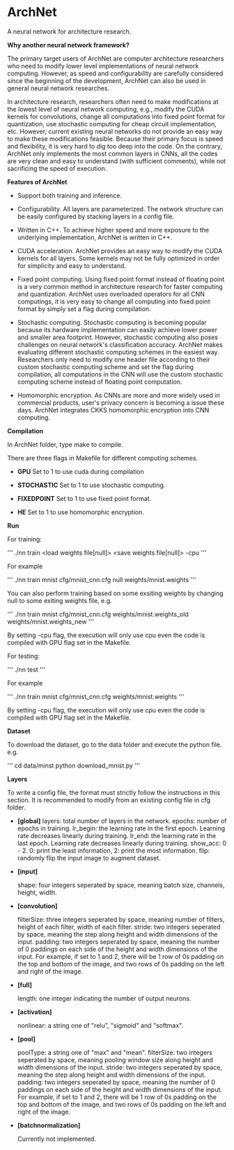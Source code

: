 # ArchNet
A neural network for architecture research.

**Why another neural network framework?**

The primary target users of ArchNet are computer architecture researchers who need to modify lower level implementations of neural network computing. However, as speed and configurability are carefully considered since the beginning of the development, ArchNet can also be used in general neural network researches.

In architecture research, researchers often need to make modifications at the lowest level of neural network computing, e.g., modify the CUDA kernels for convolutions, change all computations into fixed point format for quantization, use stochastic computing for cheap circuit implementation, etc. However, current existing neural networks do not provide an easy way to make these modifications feasible. Because their primary focus is speed and flexibility, it is very hard to dig too deep into the code. On the contrary, ArchNet only implements the most common layers in CNNs, all the codes are very clean and easy to understand (with sufficient comments), while not sacrificing the speed of execution.

 **Features of ArchNet**

- Support both training and inference. 

- Configurability. All layers are parameterized. The network structure can be easily configured by stacking layers in a config file.

- Written in C++. To achieve higher speed and more exposure to the underlying implementation, ArchNet is written in C++.

- CUDA acceleration. ArchNet provides an easy way to modify the CUDA kernels for all layers. Some kernels may not be fully optimized in order for simplicity and easy to understand.

- Fixed point computing. Using fixed point format instead of floating point is a very common method in architecture research for faster computing and quantization. ArchNet uses overloaded operators for all CNN computings, it is very easy to change all computing into fixed point format by simply set a flag during compilation.

- Stochastic computing. Stochastic computing is becoming popular because its hardware implementation can easily achieve lower power and smaller area footprint. However, stochastic computing also poses challenges on neural network's classification accuracy. ArchNet makes evaluating different stochastic computing schemes in the easiest way. Researchers only need to modify one header file according to their custom stochastic computing scheme and set the flag during compilation, all computations in the CNN will use the custom stochastic computing scheme instead of floating point computation.

- Homomorphic encryption. As CNNs are more and more widely used in commercial products, user's privacy concern is becoming a issue these days. ArchNet integrates CKKS homomorphic encryption into CNN computing.

 **Compilation**

In ArchNet folder, type make to compile.

There are three flags in Makefile for different computing schemes.

- **GPU** Set to 1 to use cuda during compilation

- **STOCHASTIC** Set to 1 to use stochastic computing.

- **FIXEDPOINT** Set to 1 to use fixed point format.

- **HE** Set to 1 to use homomorphic encryption.

 **Run**

For training:

'''
./nn train <dataset name> <network cfg file> <load weights file[null]> <save weights file[null]> -cpu
'''

  For example

'''
./nn train mnist cfg/mnist_cnn.cfg null weights/mnist.weights
'''

  You can also perform training based on some exsiting weights by changing null to some exiting weights file, e.g.

'''
./nn train mnist cfg/mnist_cnn.cfg weights/mnist.weights_old weights/mnist.weights_new
'''

  By setting -cpu flag, the execution will only use cpu even the code is compiled with GPU flag set in the Makefile.

For testing:

'''
./nn test  <dataset name> <network cfg file> <load weights file>
'''

  For example

'''
./nn train mnist cfg/mnist_cnn.cfg weights/mnist.weights
'''

  By setting -cpu flag, the execution will only use cpu even the code is compiled with GPU flag set in the Makefile.

 **Dataset**

To download the dataset, go to the data folder and execute the python file. e.g.

'''
cd data/minst
python download_mnist.py
'''

 **Layers**

To write a config file, the format must strictly follow the instructions in this section. It is recommended to modify from an existing config file in cfg folder.

- **[global]**
    layers: total number of layers in the network.
    epochs: number of epochs in training.
    lr_begin: the learning rate in the first epoch. Learning rate decreases linearly during training.
    lr_end: the learning rate in the last epoch. Learning rate decreases linearly during training.
    show_acc: 0 - 2. 0: print the least information, 2: print the most information.
    flip: randomly flip the input image to augment dataset.

- **[input]**

    shape: four integers seperated by space, meaning batch size, channels, height, width.

- **[convolution]**

    filterSize: three integers seperated by space, meaning number of filters, height of each filter, width of each filter.
    stride: two integers seperated by space, meaning the step along height and width dimensions of the input.
    padding: two integers seperated by space, meaning the number of 0 paddings on each side of the height and width dimensions of the input. For example, if set to 1 and 2, there will be 1 row of 0s padding on the top and bottom of the image, and two rows of 0s padding on the left and right of the image.

- **[full]**

    length: one integer indicating the number of output neurons.

- **[activation]**

    nonlinear: a string one of "relu", "sigmoid" and "softmax".

- **[pool]**

    poolType: a string one of "max" and "mean".
    filterSize: two integers seperated by space, meaning pooling window size along height and width dimensions of the input.
    stride: two integers seperated by space, meaning the step along height and width dimensions of the input.
    padding: two integers seperated by space, meaning the number of 0 paddings on each side of the height and width dimensions of the input. For example, if set to 1 and 2, there will be 1 row of 0s padding on the top and bottom of the image, and two rows of 0s padding on the left and right of the image.

- **[batchnormalization]**

    Currently not implemented.

